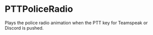 # PTTPoliceRadio
Plays the police radio animation when the PTT key for Teamspeak or Discord is pushed.

